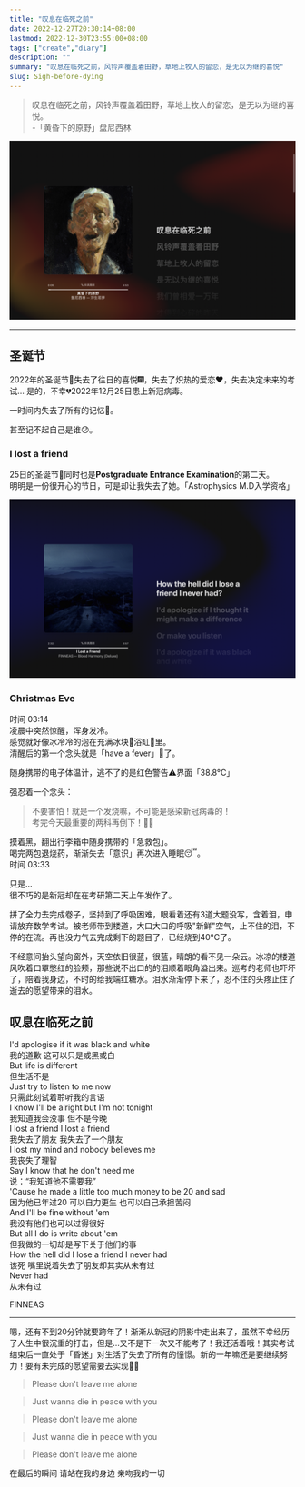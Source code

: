 ```yaml
---
title: "叹息在临死之前"
date: 2022-12-27T20:30:14+08:00
lastmod: 2022-12-30T23:55:00+08:00
tags: ["create","diary"]
description: ""
summary: "叹息在临死之前，风铃声覆盖着田野，草地上牧人的留恋，是无以为继的喜悦"
slug: Sigh-before-dying
---
```


> 叹息在临死之前，风铃声覆盖着田野，草地上牧人的留恋，是无以为继的喜悦。  
> -「黄昏下的原野」盘尼西林

![](Sigh-before-dying.png)

---

## 圣诞节

2022年的圣诞节🎄失去了往日的喜悦🎆，失去了炽热的爱恋❤️，失去决定未来的考试...
是的，不幸💔2022年12月25日患上新冠病毒。

一时间内失去了所有的记忆💫。

甚至记不起自己是谁😞。

### I lost a friend

25日的圣诞节🎄同时也是**Postgraduate Entrance Examination**的第二天。  
明明是一份很开心的节日，可是却让我失去了她。「Astrophysics M.D入学资格」

![](I-Lost-a-Friend.png)

### Christmas Eve

时间 03:14  
凌晨中突然惊醒，浑身发冷。  
感觉就好像冰冷冷的泡在充满冰块🧊浴缸🛁里。  
清醒后的第一个念头就是「have a fever」🤒了。

随身携带的电子体温计，逃不了的是红色警告⚠️界面「38.8°C」

强忍着一个念头：
>不要害怕！就是一个发烧嘛，不可能是感染新冠病毒的！  
考完今天最重要的两科再倒下！💪🏻

摸着黑，翻出行李箱中随身携带的「急救包」。  
喝完两包退烧药，渐渐失去「意识」再次进入睡眠😴。  
时间 03:33

只是...  
很不巧的是新冠却在在考研第二天上午发作了。 

拼了全力去完成卷子，坚持到了呼吸困难，眼看着还有3道大题没写，含着泪，申请放弃数学考试。被老师带到楼道，大口大口的呼吸"新鲜"空气，止不住的泪，不停的在流。再也没力气去完成剩下的题目了，已经烧到40°C了。

不经意间抬头望向窗外，天空依旧很蓝，很蓝，晴朗的看不见一朵云。冰凉的楼道风吹着口罩憋红的脸颊，那些说不出口的的泪顺着眼角溢出来。巡考的老师也吓坏了，陪着我身边，不时的给我端红糖水。泪水渐渐停下来了，忍不住的头疼止住了逝去的愿望带来的泪水。

## 叹息在临死之前

I'd apologise if it was black and white  
我的道歉 这可以只是或黑或白  
But life is different  
但生活不是  
Just try to listen to me now  
只需此刻试着聆听我的言语  
I know I'll be alright but I'm not tonight  
我知道我会没事 但不是今晚  
I lost a friend I lost a friend  
我失去了朋友 我失去了一个朋友  
I lost my mind and nobody believes me  
我丧失了理智  
Say I know that he don't need me  
说：“我知道他不需要我”  
'Cause he made a little too much money to be 20 and sad  
因为他已年过20 可以自力更生 也可以自己承担苦闷  
And I'll be fine without 'em  
我没有他们也可以过得很好  
But all I do is write about 'em  
但我做的一切却是写下关于他们的事  
How the hell did I lose a friend I never had  
该死 嘴里说着失去了朋友却其实从未有过  
Never had  
从未有过  

FINNEAS


---

嗯，还有不到20分钟就要跨年了！渐渐从新冠的阴影中走出来了，虽然不幸经历了人生中很沉重的打击，但是...又不是下一次又不能考了！我还活着哦！其实考试结束后一直处于「昏迷」对生活了失去了所有的憧憬。新的一年嘛还是要继续努力！要有未完成的愿望需要去实现💪🏻
>Please don't leave me alone

>Just wanna die in peace with you

>Please don't leave me alone

>Just wanna die in peace with you

>Please don't leave me alone

在最后的瞬间
请站在我的身边 亲吻我的一切